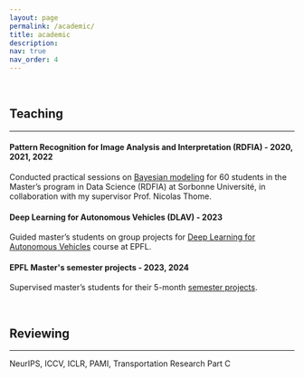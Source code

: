 ```yaml
---
layout: page
permalink: /academic/
title: academic
description: 
nav: true
nav_order: 4
---
```

<br>

## Teaching
---

#### Pattern Recognition for Image Analysis and Interpretation (RDFIA) - **2020, 2021, 2022**

Conducted practical sessions on [Bayesian modeling](http://cedric.cnam.fr/~thomen/cours/RDFIA.html) for 60 students in the Master’s program in Data Science (RDFIA) at Sorbonne Université, in collaboration
with my supervisor Prof. Nicolas Thome.


#### Deep Learning for Autonomous Vehicles (DLAV) - **2023**

Guided master’s students on group projects for [Deep Learning for Autonomous Vehicles](https://edu.epfl.ch/coursebook/fr/deep-learning-for-autonomous-vehicles-CIVIL-459) course at EPFL.


#### EPFL Master's semester projects - **2023, 2024**

Supervised master’s students for their 5-month [semester projects](https://epflvita.notion.site/Semester-Projects-699ce4472fa44d658ef4121c6ce2cb60).

<br>

## Reviewing
---
NeurIPS, ICCV, ICLR, PAMI, Transportation Research Part C